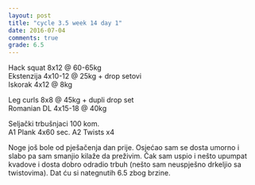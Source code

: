 ```yaml
---
layout: post
title: "cycle 3.5 week 14 day 1"
date: 2016-07-04
comments: true
grade: 6.5
---
```


Hack squat 8x12 @ 60-65kg  
Ekstenzija 4x10-12 @ 25kg + drop setovi        
Iskorak 4x12 @ 8kg  

Leg curls 8x8 @ 45kg + dupli drop set   
Romanian DL 4x15-18 @ 40kg  

Seljački trbušnjaci 100 kom.  
A1 Plank 4x60 sec.
A2 Twists x4

Noge još bole od pješačenja dan prije. Osjećao sam se dosta umorno i slabo pa sam smanjio kilaže da preživim. Čak sam uspio i nešto upumpat kvadove i dosta dobro odradio trbuh (nešto sam neuspješno drkeljio sa twistovima). Dat ću si nategnutih 6.5 zbog brzine.

